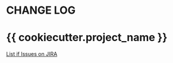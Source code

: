 # CHANGE LOG

# {{ cookiecutter.project_name }}

[List if Issues on JIRA](https://partsnap.atlassian.net/projects/IM/versions/10001/tab/release-report-all-issues)
